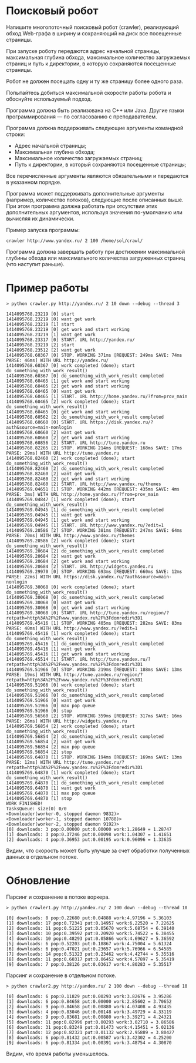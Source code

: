 # Поисковый робот #
 
Напишите многопоточный поисковый робот (crawler), реализующий обход Web-графа в ширину и сохраняющий на диск все посещенные страницы.
 
При запуске роботу передаются адрес начальной страницы, максимальная глубина обхода, максимальное количество загружаемых страниц и путь к директории, в которую сохраняются посещенные страницы.
 
Робот не должен посещать одну и ту же страницу более одного раза.
 
Попытайтесь добиться максимальной скорости работы робота и обоснуйте используемый подход.
 
Программа должна быть реализована на C++ или Java. Другие языки программирования — по согласованию с преподавателем.
 
Программа должна поддерживать следующие аргументы командной строки:
 - Адрес начальной страницы;
 - Максимальная глубина обхода;
 - Максимальное количество загружаемых страниц;
 - Путь к директории, в который сохраняются посещенные страницы;
 
Все перечисленные аргументы являются обязательными и передаются в указанном порядке.
 
Программа может поддерживать дополнительные аргументы (например, количество потоков), следующие после описанных выше. При этом программа должна работать при отсутствии этих дополнительных аргументов, используя значения по-умолчанию или вычисляя их динамически.

Пример запуска программы:
    
    crawler http://www.yandex.ru/ 2 100 /home/sol/crawl/
 
Программа должна завершать работу при достижении максимальной глубины обхода или максимального количества загруженных страниц (что наступит раньше).

# Пример работы #
    
    > python crawler.py http://yandex.ru/ 2 10 down --debug --thread 3
    
    1414095768.23219 [0] start
    1414095768.23219 [0] want get work
    1414095768.23219 [1] start
    1414095768.23219 [0] get work and start working
    1414095768.23219 [1] want get work
    1414095768.23317 [0] START. URL http://yandex.ru/
    1414095768.23219 [2] start
    1414095768.23512 [2] want get work
    1414095768.60367 [0] STOP. WORKING 371ms [REQUEST: 249ms SAVE: 74ms PARSE: 46ms] WITH URL http://yandex.ru/
    1414095768.60367 [0] work completed (done); start do_something_with_work_result()
    1414095768.60367 [0] do_something_with_work_result completed
    1414095768.60465 [1] get work and start working
    1414095768.60465 [2] get work and start working
    1414095768.60465 [0] want get work
    1414095768.60465 [1] START. URL http://home.yandex.ru/?from=prov_main
    1414095768.60465 [2] work completed (done); start do_something_with_work_result()
    1414095768.60465 [0] get work and start working
    1414095768.60562 [2] do_something_with_work_result completed
    1414095768.60660 [0] START. URL https://disk.yandex.ru/?auth&source=main-nonlogin
    1414095768.60660 [2] want get work
    1414095768.60660 [2] get work and start working
    1414095768.60856 [2] START. URL http://tune.yandex.ru
    1414095768.82265 [2] STOP. WORKING 214ms [REQUEST: 168ms SAVE: 17ms PARSE: 29ms] WITH URL http://tune.yandex.ru
    1414095768.82460 [2] work completed (done); start do_something_with_work_result()
    1414095768.82460 [2] do_something_with_work_result completed
    1414095768.82460 [2] want get work
    1414095768.82460 [2] get work and start working
    1414095768.82460 [2] START. URL http://www.yandex.ru/themes
    1414095769.04651 [1] STOP. WORKING 442ms [REQUEST: 435ms SAVE: 4ms PARSE: 3ms] WITH URL http://home.yandex.ru/?from=prov_main
    1414095769.04847 [1] work completed (done); start do_something_with_work_result()
    1414095769.04945 [1] do_something_with_work_result completed
    1414095769.04945 [1] want get work
    1414095769.04945 [1] get work and start working
    1414095769.04945 [1] START. URL http://www.yandex.ru/?edit=1
    1414095769.20586 [2] STOP. WORKING 381ms [REQUEST: 247ms SAVE: 64ms PARSE: 70ms] WITH URL http://www.yandex.ru/themes
    1414095769.20586 [2] work completed (done); start do_something_with_work_result()
    1414095769.20684 [2] do_something_with_work_result completed
    1414095769.20684 [2] want get work
    1414095769.20684 [2] get work and start working
    1414095769.20684 [2] START. URL http://widgets.yandex.ru
    1414095769.29970 [0] STOP. WORKING 693ms [REQUEST: 660ms SAVE: 12ms PARSE: 22ms] WITH URL https://disk.yandex.ru/?auth&source=main-nonlogin
    1414095769.30068 [0] work completed (done); start do_something_with_work_result()
    1414095769.30068 [0] do_something_with_work_result completed
    1414095769.30068 [0] want get work
    1414095769.30068 [0] get work and start working
    1414095769.30068 [0] START. URL http://tune.yandex.ru/region/?retpath=http%3A%2F%2Fwww.yandex.ru%2F%3Fdomredir%3D1
    1414095769.45416 [1] STOP. WORKING 405ms [REQUEST: 282ms SAVE: 83ms PARSE: 40ms] WITH URL http://www.yandex.ru/?edit=1
    1414095769.45416 [1] work completed (done); start do_something_with_work_result()
    1414095769.45416 [1] do_something_with_work_result completed
    1414095769.45416 [1] want get work
    1414095769.45416 [1] get work and start working
    1414095769.45514 [1] START. URL http://tune.yandex.ru/?retpath=http%3A%2F%2Fwww.yandex.ru%2F%3Fdomredir%3D1
    1414095769.51966 [0] STOP. WORKING 219ms [REQUEST: 188ms SAVE: 13ms PARSE: 19ms] WITH URL http://tune.yandex.ru/region/?retpath=http%3A%2F%2Fwww.yandex.ru%2F%3Fdomredir%3D1
    1414095769.51966 [0] work completed (done); start do_something_with_work_result()
    1414095769.51966 [0] do_something_with_work_result completed
    1414095769.51966 [0] want get work
    1414095769.51966 [0] max pop queue
    1414095769.51966 [0] stop
    1414095769.56560 [2] STOP. WORKING 359ms [REQUEST: 317ms SAVE: 16ms PARSE: 26ms] WITH URL http://widgets.yandex.ru
    1414095769.56854 [2] work completed (done); start do_something_with_work_result()
    1414095769.56854 [2] do_something_with_work_result completed
    1414095769.56854 [2] want get work
    1414095769.56854 [2] max pop queue
    1414095769.56854 [2] stop
    1414095769.64870 [1] STOP. WORKING 194ms [REQUEST: 169ms SAVE: 13ms PARSE: 12ms] WITH URL http://tune.yandex.ru/?retpath=http%3A%2F%2Fwww.yandex.ru%2F%3Fdomredir%3D1
    1414095769.64870 [1] work completed (done); start do_something_with_work_result()
    1414095769.64870 [1] do_something_with_work_result completed
    1414095769.64870 [1] want get work
    1414095769.64870 [1] max pop queue
    1414095769.64870 [1] stop
    WORK FINISHED!
    TasksQueue: size(0) 0/0
    <Downloader(worker-0, stopped daemon 9832)>
    <Downloader(worker-1, stopped daemon 10788)>
    <Downloader(worker-2, stopped daemon 9192)>
    [0] downloads: 3 pop:0.00000 put:0.00000 work:1.28649 = 1.28747
    [1] downloads: 3 pop:0.37246 put:0.00098 work:1.04307 = 1.41651
    [2] downloads: 4 pop:0.36953 put:0.00195 work:0.96096 = 1.33635

Видим, что скорость может быть улучше за счет обработки полученных данных в отдельном потоке.

# Обновление #

Парсинг и сохранение в потоке воркера.

    > python crawler1.py http://yandex.ru/ 2 100 down --debug --thread 10
    
    [0] downloads: 8 pop:0.22680 put:0.04888 work:4.97196 = 5.36103
    [1] downloads: 17 pop:0.72341 put:0.14957 work:6.22520 = 7.22625
    [2] downloads: 11 pop:0.51225 put:0.05670 work:5.68754 = 6.39140
    [3] downloads: 10 pop:0.39592 put:0.20920 work:5.74522 = 6.38455
    [4] downloads: 10 pop:0.48293 put:0.05866 work:4.69627 = 5.36592
    [5] downloads: 6 pop:0.52203 put:0.18867 work:4.75004 = 5.61324
    [6] downloads: 6 pop:0.47021 put:0.23657 work:5.76966 = 6.54585
    [7] downloads: 14 pop:0.51323 put:0.23462 work:4.42744 = 5.35516
    [8] downloads: 11 pop:0.60317 put:0.06452 work:4.57897 = 5.35419
    [9] downloads: 7 pop:0.38126 put:0.03617 work:4.80283 = 5.35517

Парсинг и сохранение в отдельном потоке.

    > python crawler2.py http://yandex.ru/ 2 100 down --debug --thread 10
    
    [0] downloads: 6 pop:0.11829 put:0.00293 work:3.82676 = 3.95286
    [1] downloads: 6 pop:0.84658 put:0.00000 work:2.85602 = 3.70652
    [2] downloads: 9 pop:0.84658 put:0.00880 work:4.07408 = 4.93435
    [3] downloads: 4 pop:0.83046 put:0.00148 work:3.49729 = 4.33119
    [4] downloads: 9 pop:0.83681 put:0.00880 work:3.39271 = 4.24321
    [5] downloads: 11 pop:0.82996 put:0.00293 work:3.02710 = 3.86586
    [6] downloads: 31 pop:0.83249 put:0.01473 work:4.15451 = 5.02136
    [7] downloads: 12 pop:0.82321 put:0.01132 work:2.95889 = 3.80427
    [8] downloads: 6 pop:0.81432 put:0.00587 work:3.42302 = 4.25200
    [9] downloads: 6 pop:0.81334 put:0.00391 work:3.48754 = 4.30870

Видим, что время работы уменьшелось.
